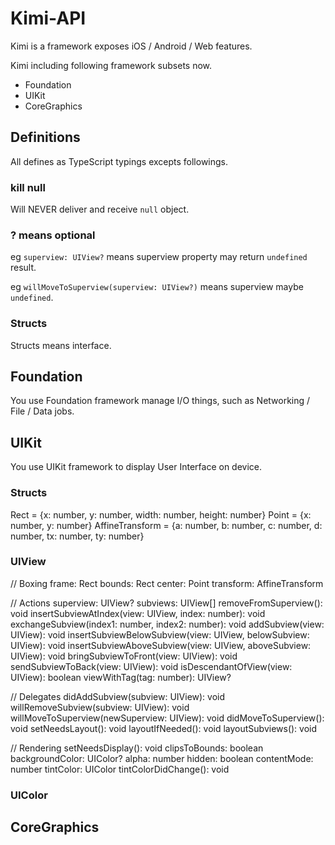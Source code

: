 # Kimi-API

Kimi is a framework exposes iOS / Android / Web features.

Kimi including following framework subsets now.

* Foundation
* UIKit
* CoreGraphics

## Definitions

All defines as TypeScript typings excepts followings.

### kill null 

Will NEVER deliver and receive ```null``` object.

### ? means optional

eg ```superview: UIView?``` means superview property may return ```undefined``` result.

eg ```willMoveToSuperview(superview: UIView?)``` means superview maybe ```undefined```.

### Structs

Structs means interface.

## Foundation

You use Foundation framework manage I/O things, such as Networking / File / Data jobs.

## UIKit

You use UIKit framework to display User Interface on device.

### Structs

Rect = {x: number, y: number, width: number, height: number}
Point = {x: number, y: number}
AffineTransform = {a: number, b: number, c: number, d: number, tx: number, ty: number}

### UIView

// Boxing
frame: Rect
bounds: Rect
center: Point
transform: AffineTransform

// Actions
superview: UIView?
subviews: UIView[]
removeFromSuperview(): void
insertSubviewAtIndex(view: UIView, index: number): void
exchangeSubview(index1: number, index2: number): void
addSubview(view: UIView): void
insertSubviewBelowSubview(view: UIView, belowSubview: UIView): void
insertSubviewAboveSubview(view: UIView, aboveSubview: UIView): void
bringSubviewToFront(view: UIView): void
sendSubviewToBack(view: UIView): void
isDescendantOfView(view: UIView): boolean
viewWithTag(tag: number): UIView?

// Delegates
didAddSubview(subview: UIView): void
willRemoveSubview(subview: UIView): void
willMoveToSuperview(newSuperview: UIView): void
didMoveToSuperview(): void
setNeedsLayout(): void
layoutIfNeeded(): void
layoutSubviews(): void

// Rendering
setNeedsDisplay(): void
clipsToBounds: boolean
backgroundColor: UIColor?
alpha: number
hidden: boolean
contentMode: number
tintColor: UIColor
tintColorDidChange(): void

### UIColor

## CoreGraphics


